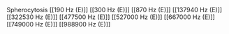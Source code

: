 Spherocytosis
[[190 Hz (E)]]
[[300 Hz (E)]]
[[870 Hz (E)]]
[[137940 Hz (E)]]
[[322530 Hz (E)]]
[[477500 Hz (E)]]
[[527000 Hz (E)]]
[[667000 Hz (E)]]
[[749000 Hz (E)]]
[[988900 Hz (E)]]